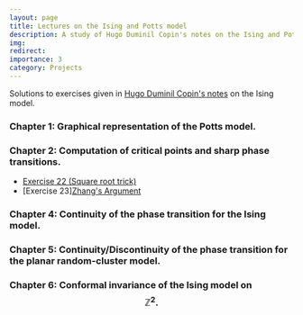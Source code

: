 ```yaml
---
layout: page
title: Lectures on the Ising and Potts model
description: A study of Hugo Duminil Copin's notes on the Ising and Potts model partially guided by Prof. Subhajit Goswami.
img: 
redirect: 
importance: 3
category: Projects
---
```

Solutions to exercises given in [Hugo Duminil Copin's notes](https://arxiv.org/pdf/1707.00520) on the Ising model.


### Chapter 1: Graphical representation of the Potts model.

### Chapter 2: Computation of critical points and sharp phase transitions.
- [Exercise 22 (Square root trick)](https://ishaan44.github.io/assets/pdf/Exercise_22.pdf)
- [Exercise 23][Zhang's Argument](https://ishaan44.github.io/assets/pdf/Exercise_23.pdf)
### Chapter 4:  Continuity of the phase transition for the Ising model.

### Chapter 5: Continuity/Discontinuity of the phase transition for the planar random-cluster model.

### Chapter 6:  Conformal invariance of the Ising model on $$\mathbb{Z}^2.$$

